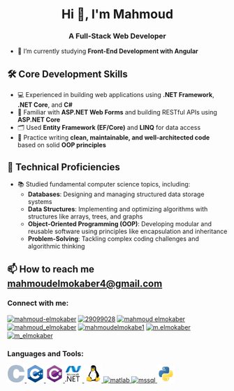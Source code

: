 <h1 align="center">Hi 👋, I'm Mahmoud</h1>
<h3 align="center">A Full-Stack Web Developer</h3>

- 🌱 I’m currently studying **Front-End Development with Angular**

## 🛠️ Core Development Skills  
- 💻 Experienced in building web applications using **.NET Framework**, **.NET Core**, and **C#**  
- 🧱 Familiar with **ASP.NET Web Forms** and building RESTful APIs using **ASP.NET Core**  
- 🗂️ Used **Entity Framework (EF/Core)** and **LINQ** for data access  
- 🧼 Practice writing **clean, maintainable, and well-architected code** based on solid **OOP principles**

## 📝 Technical Proficiencies  
- 📚 Studied fundamental computer science topics, including:  
  - **Databases**: Designing and managing structured data storage systems  
  - **Data Structures**: Implementing and optimizing algorithms with structures like arrays, trees, and graphs  
  - **Object-Oriented Programming (OOP)**: Developing modular and reusable software using principles like encapsulation and inheritance  
  - **Problem-Solving**: Tackling complex coding challenges and algorithmic thinking

## 📫 How to reach me **mahmoudelmokaber4@gmail.com**

<h3 align="left">Connect with me:</h3>
<p align="left">
<a href="https://www.linkedin.com/in/mahmoud-elmokaber-bb1aa4302/" target="blank"><img align="center" src="https://raw.githubusercontent.com/rahuldkjain/github-profile-readme-generator/master/src/images/icons/Social/linked-in-alt.svg" alt="mahmoud-elmokaber" height="30" width="40" /></a>
<a href="https://stackoverflow.com/users/29099028" target="blank"><img align="center" src="https://raw.githubusercontent.com/rahuldkjain/github-profile-readme-generator/master/src/images/icons/Social/stack-overflow.svg" alt="29099028" height="30" width="40" /></a>
<a href="https://www.facebook.com/share/191T5LWopF/" target="blank"><img align="center" src="https://raw.githubusercontent.com/rahuldkjain/github-profile-readme-generator/master/src/images/icons/Social/facebook.svg" alt="mahmoud elmokaber" height="30" width="40" /></a>
<a href="https://instagram.com/mahmoud_elmokaber" target="blank"><img align="center" src="https://raw.githubusercontent.com/rahuldkjain/github-profile-readme-generator/master/src/images/icons/Social/instagram.svg" alt="mahmoud_elmokaber" height="30" width="40" /></a>
<a href="https://www.hackerrank.com/mahmoudelmokabe1" target="blank"><img align="center" src="https://raw.githubusercontent.com/rahuldkjain/github-profile-readme-generator/master/src/images/icons/Social/hackerrank.svg" alt="mahmoudelmokabe1" height="30" width="40" /></a>
<a href="https://codeforces.com/profile/m.elmokaber" target="blank"><img align="center" src="https://raw.githubusercontent.com/rahuldkjain/github-profile-readme-generator/master/src/images/icons/Social/codeforces.svg" alt="m.elmokaber" height="30" width="40" /></a>
<a href="https://www.leetcode.com/m_elmokaber" target="blank"><img align="center" src="https://raw.githubusercontent.com/rahuldkjain/github-profile-readme-generator/master/src/images/icons/Social/leet-code.svg" alt="m_elmokaber" height="30" width="40" /></a>
</p>

<h3 align="left">Languages and Tools:</h3>
<p align="left"> <a href="https://www.cprogramming.com/" target="_blank" rel="noreferrer"> <img src="https://raw.githubusercontent.com/devicons/devicon/master/icons/c/c-original.svg" alt="c" width="40" height="40"/> </a> <a href="https://www.w3schools.com/cpp/" target="_blank" rel="noreferrer"> <img src="https://raw.githubusercontent.com/devicons/devicon/master/icons/cplusplus/cplusplus-original.svg" alt="cplusplus" width="40" height="40"/> </a> <a href="https://www.w3schools.com/cs/" target="_blank" rel="noreferrer"> <img src="https://raw.githubusercontent.com/devicons/devicon/master/icons/csharp/csharp-original.svg" alt="csharp" width="40" height="40"/> </a> <a href="https://dotnet.microsoft.com/" target="_blank" rel="noreferrer"> <img src="https://raw.githubusercontent.com/devicons/devicon/master/icons/dot-net/dot-net-original-wordmark.svg" alt="dotnet" width="40" height="40"/> </a> <a href="https://www.linux.org/" target="_blank" rel="noreferrer"> <img src="https://raw.githubusercontent.com/devicons/devicon/master/icons/linux/linux-original.svg" alt="linux" width="40" height="40"/> </a> <a href="https://www.mathworks.com/" target="_blank" rel="noreferrer"> <img src="https://upload.wikimedia.org/wikipedia/commons/2/21/Matlab_Logo.png" alt="matlab" width="40" height="40"/> </a> <a href="https://www.microsoft.com/en-us/sql-server" target="_blank" rel="noreferrer"> <img src="https://www.svgrepo.com/show/303229/microsoft-sql-server-logo.svg" alt="mssql" width="40" height="40"/> </a> <a href="https://www.python.org" target="_blank" rel="noreferrer"> <img src="https://raw.githubusercontent.com/devicons/devicon/master/icons/python/python-original.svg" alt="python" width="40" height="40"/> </a> </p>

